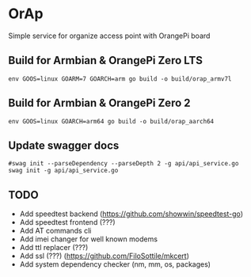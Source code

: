 # OrAp
Simple service for organize access point with OrangePi board

## Build for Armbian & OrangePi Zero LTS

```shell
env GOOS=linux GOARM=7 GOARCH=arm go build -o build/orap_armv7l
```

## Build for Armbian  & OrangePi Zero 2
```shell
env GOOS=linux GOARCH=arm64 go build -o build/orap_aarch64
```


## Update swagger docs  
```shell
#swag init --parseDependency --parseDepth 2 -g api/api_service.go
swag init -g api/api_service.go
```

## TODO
 - Add speedtest backend (https://github.com/showwin/speedtest-go)
 - Add speedtest frontend (???)
 - Add AT commands cli
 - Add imei changer for well known modems
 - Add ttl replacer (???)
 - Add ssl (???) (https://github.com/FiloSottile/mkcert)
 - Add system dependency checker (nm, mm, os, packages)
